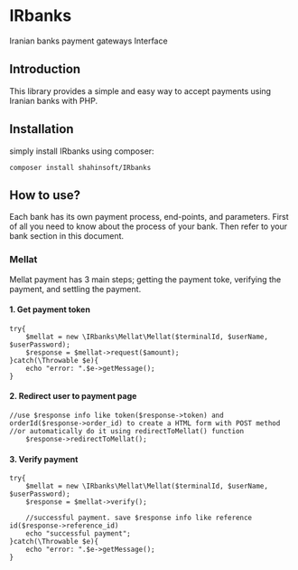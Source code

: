 # IRbanks
Iranian banks payment gateways Interface

## Introduction
This library provides a simple and easy way to accept payments using Iranian banks with PHP.

## Installation
simply install IRbanks using composer:
```
composer install shahinsoft/IRbanks
```

## How to use?
Each bank has its own payment process, end-points, and parameters. First of all you need to know
about the process of your bank. Then refer to your bank section in this document.

### Mellat
Mellat payment has 3 main steps; getting the payment toke, verifying the payment, and settling the payment.

#### 1. Get payment token
```
try{
    $mellat = new \IRbanks\Mellat\Mellat($terminalId, $userName, $userPassword);
    $response = $mellat->request($amount);
}catch(\Throwable $e){
    echo "error: ".$e->getMessage();
}
```

#### 2. Redirect user to payment page
```
//use $response info like token($response->token) and orderId($response->order_id) to create a HTML form with POST method
//or automatically do it using redirectToMellat() function
    $response->redirectToMellat();
```

#### 3. Verify payment
```
try{
    $mellat = new \IRbanks\Mellat\Mellat($terminalId, $userName, $userPassword);
    $response = $mellat->verify();
    
    //successful payment. save $response info like reference id($response->reference_id)
    echo "successful payment";
}catch(\Throwable $e){
    echo "error: ".$e->getMessage();
}
```